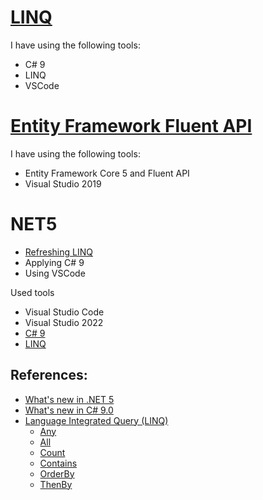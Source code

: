 # [LINQ](https://github.com/eduflornet/NET5/tree/main/LINQ)
I have using the following tools:

- C# 9
- LINQ 
- VSCode

# [Entity Framework Fluent API](https://github.com/eduflornet/NET5/tree/main/DAL)
I have using the following tools:

- Entity Framework Core 5 and Fluent API
- Visual Studio 2019

# NET5
- [Refreshing LINQ](https://github.com/eduflornet/NET5/tree/main/LINQ)
- Applying C# 9
- Using VSCode


Used tools
- Visual Studio Code
- Visual Studio 2022
- [C# 9](https://docs.microsoft.com/en-us/dotnet/csharp/whats-new/csharp-9?ranMID=46128&ranEAID=wizKxmN8no4&ranSiteID=wizKxmN8no4-7DKelgyUnz3fQkRLooqOuQ&epi=wizKxmN8no4-7DKelgyUnz3fQkRLooqOuQ&irgwc=1&OCID=AID2200057_aff_7794_1243925&tduid=(ir__2misbuzmxgkfq3sbkk0sohz3wv2xqh0yw63fg12f00)(7794)(1243925)(wizKxmN8no4-7DKelgyUnz3fQkRLooqOuQ)()&irclickid=_2misbuzmxgkfq3sbkk0sohz3wv2xqh0yw63fg12f00)
- [LINQ](https://docs.microsoft.com/en-us/dotnet/csharp/programming-guide/concepts/linq/) 


## References:
- [What's new in .NET 5](https://docs.microsoft.com/en-us/dotnet/core/dotnet-five)
- [What's new in C# 9.0](https://docs.microsoft.com/en-us/dotnet/csharp/whats-new/csharp-9)
- [Language Integrated Query (LINQ)](https://docs.microsoft.com/en-us/dotnet/csharp/programming-guide/concepts/linq/)
	- [Any](https://docs.microsoft.com/es-mx/dotnet/api/system.linq.enumerable.any?view=net-6.0)
	- [All](https://docs.microsoft.com/es-mx/dotnet/api/system.linq.enumerable.all?view=net-6.0)
	- [Count](https://docs.microsoft.com/es-mx/dotnet/api/system.linq.enumerable.count?view=net-6.0)
	- [Contains](https://docs.microsoft.com/es-mx/dotnet/api/system.linq.enumerable.contains?view=net-6.0)
	- [OrderBy](https://docs.microsoft.com/es-mx/dotnet/api/system.linq.enumerable.orderby?view=net-6.0)
	- [ThenBy](https://docs.microsoft.com/es-mx/dotnet/api/system.linq.enumerable.thenby?view=net-6.0)




